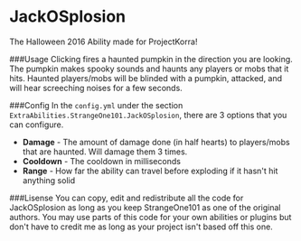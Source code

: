 # JackOSplosion
The Halloween 2016 Ability made for ProjectKorra!

###Usage
Clicking fires a haunted pumpkin in the direction you are looking. The pumpkin makes spooky sounds and haunts any players or mobs that it hits. Haunted players/mobs will be blinded with a pumpkin, attacked, and will hear screeching noises for a few seconds.

###Config
In the `config.yml` under the section `ExtraAbilities.StrangeOne101.JackOSplosion`, there are 3 options that you can configure.

- **Damage** - The amount of damage done (in half hearts) to players/mobs that are haunted. Will damage them 3 times.
- **Cooldown** - The cooldown in milliseconds
- **Range** - How far the ability can travel before exploding if it hasn't hit anything solid

###Lisense
You can copy, edit and redistribute all the code for JackOSplosion as long as you keep StrangeOne101 as one of the original authors. You may use parts of this code for your own abilities or plugins but don't have to credit me as long as your project isn't based off this one.
